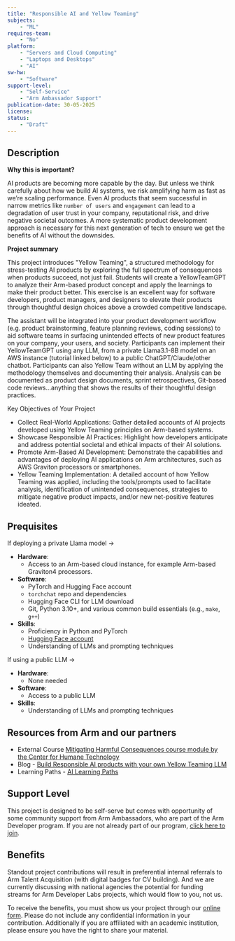 ```yaml
---
title: "Responsible AI and Yellow Teaming"
subjects:
    - "ML"
requires-team:
    - "No"
platform:
    - "Servers and Cloud Computing"
    - "Laptops and Desktops"
    - "AI"
sw-hw:
    - "Software"
support-level: 
    - "Self-Service"
    - "Arm Ambassador Support"
publication-date: 30-05-2025
license:
status:
    - "Draft" 
---
```


## Description


**Why this is important?** 

AI products are becoming more capable by the day. But unless we think carefully about how we build AI systems, we risk amplifying harm as fast as we’re scaling performance. Even AI products that seem successful in narrow metrics like `number of users` and `engagement` can lead to a degradation of user trust in your company, reputational risk, and drive negative societal outcomes. A more systematic product development approach is necessary for this next generation of tech to ensure we get the benefits of AI without the downsides.

**Project summary**

This project introduces "Yellow Teaming", a structured methodology for stress-testing AI products by exploring the full spectrum of consequences when products succeed, not just fail. Students will create a YellowTeamGPT to analyze their Arm-based product concept and apply the learnings to make their product better. This exercise is an excellent way for software developers, product managers, and designers to elevate their products through thoughtful design choices above a crowded competitive landscape.

The assistant will be integrated into your product development workflow (e.g. product brainstorming, feature planning reviews, coding sessions) to aid software teams in surfacing unintended effects of new product features on your company, your users, and society. Participants can implement their YellowTeamGPT using any LLM, from a private Llama3.1-8B model on an AWS instance (tutorial linked below) to a public ChatGPT/Claude/other chatbot. Participants can also Yellow Team without an LLM by applying the methodology themselves and documenting their analysis. Analysis can be documented as product design documents, sprint retrospectives, Git-based code reviews...anything that shows the results of their thoughtful design practices.

Key Objectives of Your Project
- Collect Real-World Applications: Gather detailed accounts of AI projects developed using Yellow Teaming principles on Arm-based systems.
- Showcase Responsible AI Practices: Highlight how developers anticipate and address potential societal and ethical impacts of their AI solutions.
- Promote Arm-Based AI Development: Demonstrate the capabilities and advantages of deploying AI applications on Arm architectures, such as AWS Graviton processors or smartphones.
- Yellow Teaming Implementation: A detailed account of how Yellow Teaming was applied, including the tools/prompts used to facilitate analysis, identification of unintended consequences, strategies to mitigate negative product impacts, and/or new net-positive features ideated.


## Prequisites

If deploying a private Llama model -> 
- **Hardware**:
  - Access to an Arm-based cloud instance, for example Arm-based Graviton4 processors.
- **Software**:
  - PyTorch and Hugging Face account
  - `torchchat` repo and dependencies
  - Hugging Face CLI for LLM download
  - Git, Python 3.10+, and various common build essentials (e.g., `make`, `g++`)
- **Skills**:
  - Proficiency in Python and PyTorch
  - [Hugging Face account](https://huggingface.co/)
  - Understanding of LLMs and prompting techniques

If using a public LLM ->
- **Hardware**:
  - None needed
- **Software**:
  - Access to a public LLM
- **Skills**:
  - Understanding of LLMs and prompting techniques

## Resources from Arm and our partners

- External Course [Mitigating Harmful Consequences course module by the Center for Humane Technology](https://www.humanetech.com/course) 
- Blog - [Build Responsible AI products with your own Yellow Teaming LLM](https://pytorch.org/blog/build-responsible-ai-products-with-your-own-yellow-teaming-llm/)
- Learning Paths - [AI Learning Paths](https://learn.arm.com/tag/ml)

## Support Level

This project is designed to be self-serve but comes with opportunity of some community support from Arm Ambassadors, who are part of the Arm Developer program. If you are not already part of our program, [click here to join](https://www.arm.com/resources/developer-program?#register).


## Benefits 

Standout project contributions will result in preferential internal referrals to Arm Talent Acquisition (with digital badges for CV building).  And we are currently discussing with national agencies the potential for funding streams for Arm Developer Labs projects, which would flow to you, not us.

To receive the benefits, you must show us your project through our [online form](https://forms.office.com/e/VZnJQLeRhD). Please do not include any confidential information in your contribution. Additionally if you are affiliated with an academic institution, please ensure you have the right to share your material.